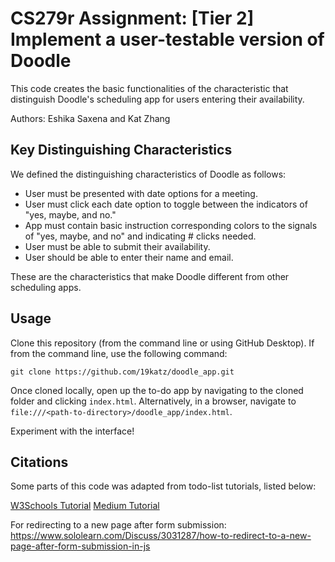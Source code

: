 # CS279r Assignment: [Tier 2] Implement a user-testable version of Doodle

This code creates the basic functionalities of the characteristic that distinguish Doodle's scheduling app for users entering their availability.

Authors: Eshika Saxena and Kat Zhang

## Key Distinguishing Characteristics

We defined the distinguishing characteristics of Doodle as follows:

* User must be presented with date options for a meeting.
* User must click each date option to toggle between the indicators of "yes, maybe, and no."
* App must contain basic instruction corresponding colors to the signals of "yes, maybe, and no" and indicating # clicks needed. 
* User must be able to submit their availability.
* User should be able to enter their name and email.

These are the characteristics that make Doodle different from other scheduling apps.

## Usage

Clone this repository (from the command line or using GitHub Desktop). If from the command line, use the following command:

`git clone https://github.com/19katz/doodle_app.git`

Once cloned locally, open up the to-do app by navigating to the cloned folder and clicking `index.html`. Alternatively, in a browser, navigate to `file:///<path-to-directory>/doodle_app/index.html`.

Experiment with the interface!

## Citations

Some parts of this code was adapted from todo-list tutorials, listed below:

[W3Schools Tutorial](https://www.w3schools.com/howto/howto_js_todolist.asp)
[Medium Tutorial](https://medium.com/clarusway/making-a-todo-list-with-html-css-and-javascript-154839b770b6)

For redirecting to a new page after form submission: 
https://www.sololearn.com/Discuss/3031287/how-to-redirect-to-a-new-page-after-form-submission-in-js

